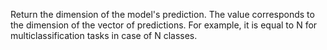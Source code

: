 
Return the dimension of the model's prediction. The value corresponds to the dimension of the vector of predictions. For example, it is equal to N for multiclassification tasks in case of N classes.
